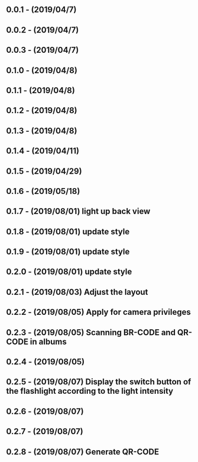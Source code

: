 ## 0.0.1 - (2019/04/7)
## 0.0.2 - (2019/04/7)
## 0.0.3 - (2019/04/7)
## 0.1.0 - (2019/04/8)
## 0.1.1 - (2019/04/8)
## 0.1.2 - (2019/04/8)
## 0.1.3 - (2019/04/8)
## 0.1.4 - (2019/04/11)
## 0.1.5 - (2019/04/29)
## 0.1.6 - (2019/05/18)
## 0.1.7 - (2019/08/01)  light up  back view
## 0.1.8 - (2019/08/01)  update style
## 0.1.9 - (2019/08/01)  update style
## 0.2.0 - (2019/08/01)  update style
## 0.2.1 - (2019/08/03)  Adjust the layout
## 0.2.2 - (2019/08/05)  Apply for camera privileges
## 0.2.3 - (2019/08/05)  Scanning BR-CODE and QR-CODE in albums
## 0.2.4 - (2019/08/05)
## 0.2.5 - (2019/08/07)  Display the switch button of the flashlight according to the light intensity
## 0.2.6 - (2019/08/07)
## 0.2.7 - (2019/08/07)
## 0.2.8 - (2019/08/07)  Generate QR-CODE